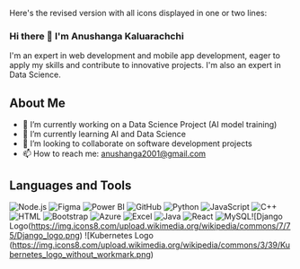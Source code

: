 Here's the revised version with all icons displayed in one or two lines:

### Hi there 👋 I'm Anushanga Kaluarachchi
I'm an expert in web development and mobile app development, eager to apply my skills and contribute to innovative projects. I'm also an expert in Data Science.

## About Me

- 🔭 I’m currently working on a Data Science Project (AI model training)
- 🌱 I’m currently learning AI and Data Science
- 👯 I’m looking to collaborate on software development projects
- 📫 How to reach me: anushanga2001@gmail.com

## Languages and Tools

![Node.js](https://img.icons8.com/color/48/000000/nodejs.png) ![Figma](https://img.icons8.com/color/48/000000/figma.png) ![Power BI](https://img.icons8.com/color/48/000000/power-bi.png) ![GitHub](https://img.icons8.com/color/48/000000/github.png) ![Python](https://img.icons8.com/color/48/000000/python.png) ![JavaScript](https://img.icons8.com/color/48/000000/javascript.png) ![C++](https://img.icons8.com/color/48/000000/c-plus-plus-logo.png) ![HTML](https://img.icons8.com/color/48/000000/html-5.png) ![Bootstrap](https://img.icons8.com/color/48/000000/bootstrap.png) ![Azure](https://img.icons8.com/color/48/000000/azure-1.png) ![Excel](https://img.icons8.com/color/48/000000/microsoft-excel-2019.png) ![Java](https://img.icons8.com/color/48/000000/java-coffee-cup-logo.png) ![React](https://img.icons8.com/color/48/000000/react-native.png) ![MySQL](https://img.icons8.com/color/48/000000/mysql-logo.png)![Django Logo(https://img.icons8.com/upload.wikimedia.org/wikipedia/commons/7/75/Django_logo.png) ![Kubernetes Logo (https://img.icons8.com/upload.wikimedia.org/wikipedia/commons/3/39/Kubernetes_logo_without_workmark.png)
